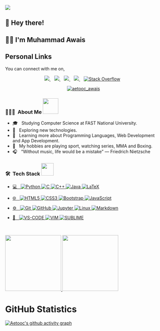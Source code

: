![](https://komarev.com/ghpvc/?username=aetooc&color=dc143c)

<!-- <h2> <img src="https://media.giphy.com/media/hvRJCLFzcasrR4ia7z/giphy.gif" width="25px"> Hey there!</h2> -->
<h2>👋 Hey there!</h2>


<h2> 💁‍♂️ I'm Muhammad Awais </h2>

<h2 align="left">Personal Links</h2>
<p align="left">
You can connect with me on,
</p>

<p align='center'>
  <a href="https://www.linkedin.com/in/muhammadawaisaijaz/">
    <img src="https://img.shields.io/badge/linkedin-%230077B5.svg?&style=for-the-badge&logo=linkedin&logoColor=white" />
  </a>&nbsp;&nbsp;
  <a href="https://instagram.com/aetooc">
    <img src="https://img.shields.io/badge/instagram-%23E4405F.svg?&style=for-the-badge&logo=instagram&logoColor=white" />        
  </a>&nbsp;&nbsp;
  <a href="https://twitter.com/aetooc_awais">
    <img src="https://img.shields.io/badge/Twitter-1DA1F2?style=for-the-badge&logo=twitter&logoColor=white" />        
  </a>&nbsp;&nbsp;
  <a href="mailto:muhammadawais26103@gmail.com">
    <img src="https://img.shields.io/badge/Gmail-D14836?style=for-the-badge&logo=gmail&logoColor=white" />        
  </a>&nbsp;&nbsp;
  <a href="https://stackoverflow.com/users/14929374/aetooc"><img title="Stack Overflow" src="https://img.shields.io/badge/Stack%20Overflow-FE7A16?style=for-the-badge&logo=stack%20overflow&logoColor=fff"/></a>&nbsp;&nbsp;
</p>
  <p align="center"> <a href="https://twitter.com/aetooc_awais" target="blank"><img src="https://img.shields.io/twitter/follow/aetooc_awais?logo=twitter&style=for-the-badge" alt="aetooc_awais" /></a><p align="center"></p>
</p>


<h3> 👨🏻‍💻 &nbsp;About Me <img src="https://media.giphy.com/media/U4FhLNfZiY0ZY6bnEs/giphy.gif" width="50"></h3>

- 🎓 &nbsp; Studying Computer Science at FAST National University.
- 🤔 &nbsp; Exploring new technologies.
- 🌱 &nbsp; Learning more about Programming Languages, Web Development and App Development.
- 🥋 &nbsp; My hobbies are playing sport, watching series, MMA and Boxing.
- 🎧 &nbsp; “Without music, life would be a mistake” ― Friedrich Nietzsche

<h3> 🛠 &nbsp;Tech Stack <img src="https://media.giphy.com/media/WUlplcMpOCEmTGBtBW/giphy.gif" width="40"></h3>







 <a href="#">
  
 - 💻 &nbsp;
   <img alt="Python" src="https://img.shields.io/badge/python%20-%2314354C.svg?&style=for-the-badge&logo=python&logoColor=white"/>
   <img alt="C" src="https://img.shields.io/badge/c%20-%2300599C.svg?&style=for-the-badge&logo=c&logoColor=white"/>
   <img alt="C++" src="https://img.shields.io/badge/c++%20-%2300599C.svg?&style=for-the-badge&logo=c%2B%2B&ogoColor=white"/>
   <img alt="Java" src="https://img.shields.io/badge/java%20-%2314354C.svg?&style=for-the-badge&logo=java&logoColor=white"/>
   <img alt="LaTeX" src="https://img.shields.io/badge/latex%20-%23008080.svg?&style=for-the-badge&logo=latex&logoColor=white"/>
   

- 🌐 &nbsp;
   <img alt="HTML5" src="https://img.shields.io/badge/html5%20-%23E34F26.svg?&style=for-the-badge&logo=html5&logoColor=white"/>
   <img alt="CSS3" src="https://img.shields.io/badge/css3%20-%231572B6.svg?&style=for-the-badge&logo=css3&logoColor=white"/>
   <img alt="Bootstrap" src="https://img.shields.io/badge/bootstrap%20-%23563D7C.svg?&style=for-the-badge&logo=bootstrap&logoColor=white"/>
   <img alt="JavaScript" src="https://img.shields.io/badge/javascript%20-%23323330.svg?&style=for-the-badge&logo=javascript&logoColor=%23F7DF1E"/>

- ⚙️ &nbsp;
   <img alt="Git" src="https://img.shields.io/badge/git%20-%23F05033.svg?&style=for-the-badge&logo=git&logoColor=white"/>
   <img alt="GitHub" src="https://img.shields.io/badge/GitHub-100000?style=for-the-badge&logo=github&logoColor=white"/>
   <img alt="Jupyter" src="https://img.shields.io/badge/Jupyter%20-%23F37626.svg?&style=for-the-badge&logo=Jupyter&logoColor=white" />
   <img alt="Linux" src="https://img.shields.io/badge/Ubuntu-E95420?style=for-the-badge&logo=ubuntu&logoColor=white" />
   <img alt="Markdown" src="https://img.shields.io/badge/markdown-%23000000.svg?&style=for-the-badge&logo=markdown&logoColor=white"/>

- 🔧 &nbsp;
  <img alt="VS-CODE" src="https://img.shields.io/badge/Visual_Studio_Code-0078D4?style=for-the-badge&logo=visual%20studio%20code&logoColor=white"/>
  <img alt="VIM" src="https://img.shields.io/badge/VIM-%2311AB00.svg?&style=for-the-badge&logo=vim&logoColor=white"/>
  <img alt="SUBLIME" src="https://img.shields.io/badge/sublime_text-%23575757.svg?&style=for-the-badge&logo=sublime-text&logoColor=important"/>
  
 </a>
<br/>
<br>


<a href="https://github.com/aetooc">
  <img height="180em" src="https://github-readme-stats.vercel.app/api?username=aetooc&theme=buefy&show_icons=true" />
  <img height="180em" src="https://github-readme-stats.vercel.app/api/top-langs/?username=aetooc&theme=buefy&layout=compact" />
</a>

<h1 align="left">GitHub Statistics</h1>

[![Aetooc's github activity graph](https://activity-graph.herokuapp.com/graph?username=Aetooc&theme=github)](https://github.com/ashutosh00710/github-readme-activity-graph)




<br/>
<!-- <h3> 🤝🏻 &nbsp;Connect with Me </h3>

<p align='center'>
  
  <a href="https://wa.link/7936yy">
    <img src="https://img.shields.io/badge/WHATSAPP-%2325D366.svg?&style=for-the-badge&logo=whatsapp&logoColor=white" />    
  </a>&nbsp;&nbsp;
  <a href="https://www.linkedin.com/in/muhammadawaisaijaz/">
    <img src="https://img.shields.io/badge/linkedin-%230077B5.svg?&style=for-the-badge&logo=linkedin&logoColor=white" />
  </a>&nbsp;&nbsp;
  <a href="https://instagram.com/aetooc">
    <img src="https://img.shields.io/badge/instagram-%23E4405F.svg?&style=for-the-badge&logo=instagram&logoColor=white" />        
  </a>&nbsp;&nbsp;
  <a href="https://twitter.com/aetooc_awais">
    <img src="https://img.shields.io/badge/Twitter-1DA1F2?style=for-the-badge&logo=twitter&logoColor=white" />        
  </a>&nbsp;&nbsp;
  <a href="mailto:muhammadawais26103@gmail.com">
    <img src="https://img.shields.io/badge/Gmail-D14836?style=for-the-badge&logo=gmail&logoColor=white" />        
  </a>&nbsp;&nbsp;
</p>
  <p align="center"> <a href="https://twitter.com/aetooc_awais" target="blank"><img src="https://img.shields.io/twitter/follow/aetooc_awais?logo=twitter&style=for-the-badge" alt="aetooc_awais" /></a><p align="center"></p>
</p>
 -->
